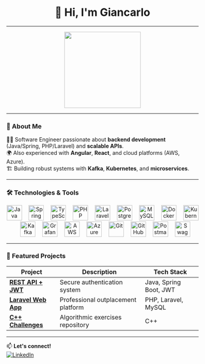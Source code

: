 <h1 align="center">👋 Hi, I'm Giancarlo</h1>

---

<div align="center">
  <img height="200" src="https://media.giphy.com/media/26tn33aiTi1jkl6H6/giphy.gif" />
</div>

---

### 🚀 About Me

👨‍💻 Software Engineer passionate about **backend development** (Java/Spring, PHP/Laravel) and **scalable APIs**.  
🌍 Also experienced with **Angular**, **React**, and cloud platforms (AWS, Azure).  
🏗️ Building robust systems with **Kafka**, **Kubernetes**, and **microservices**.

---

### 🛠️ Technologies & Tools

<div align="center">
  <!-- Lenguajes -->
  <img src="https://cdn.jsdelivr.net/gh/devicons/devicon/icons/java/java-original.svg" height="40" alt="Java" />
  <img width="10"/>
  <img src="https://cdn.simpleicons.org/spring/6DB33F" height="40" alt="Spring" />
  <img width="10"/>
  <img src="https://skillicons.dev/icons?i=typescript" height="40" alt="TypeScript" />
  <img width="10"/>
  <img src="https://cdn.jsdelivr.net/gh/devicons/devicon/icons/php/php-original.svg" height="40" alt="PHP" />
  <img width="10"/>
  <img src="https://cdn.simpleicons.org/laravel/FF2D20" height="40" alt="Laravel" />
  
  <!-- Bases de datos -->
  <img width="10"/>
  <img src="https://cdn.jsdelivr.net/gh/devicons/devicon/icons/postgresql/postgresql-original.svg" height="40" alt="PostgreSQL" />
  <img width="10"/>
  <img src="https://cdn.jsdelivr.net/gh/devicons/devicon/icons/mysql/mysql-original.svg" height="40" alt="MySQL" />
  
  <!-- DevOps -->
  <img width="10"/>
  <img src="https://cdn.jsdelivr.net/gh/devicons/devicon/icons/docker/docker-original.svg" height="40" alt="Docker" />
  <img width="10"/>
  <img src="https://cdn.jsdelivr.net/gh/devicons/devicon/icons/kubernetes/kubernetes-plain.svg" height="40" alt="Kubernetes" />
  <img width="10"/>
  <img src="https://cdn.simpleicons.org/apachekafka/231F20" height="40" alt="Kafka" />
  <img width="10"/>
  <img src="https://cdn.simpleicons.org/grafana/F46800" height="40" alt="Grafana" />
  
  <!-- Cloud -->
  <img width="10"/>
  <img src="https://skillicons.dev/icons?i=aws" height="40" alt="AWS" />
  <img width="10"/>
  <img src="https://skillicons.dev/icons?i=azure" height="40" alt="Azure" />
  
  <!-- Herramientas -->
  <img width="10"/>
  <img src="https://skillicons.dev/icons?i=git" height="40" alt="Git" />
  <img width="10"/>
  <img src="https://skillicons.dev/icons?i=github" height="40" alt="GitHub" />
  <img width="10"/>
  <img src="https://skillicons.dev/icons?i=postman" height="40" alt="Postman" />
  <img width="10"/>
  <img src="https://cdn.jsdelivr.net/gh/devicons/devicon/icons/swagger/swagger-original.svg" height="40" alt="Swagger" />
</div>

---

### 🌟 Featured Projects

| Project | Description | Tech Stack |
|---------|-------------|------------|
| **[REST API + JWT](https://maintenance-page-test.vercel.app/)** | Secure authentication system | Java, Spring Boot, JWT |
| **[Laravel Web App](https://iboutplacement.com/)** | Professional outplacement platform | PHP, Laravel, MySQL |
| **[C++ Challenges](https://github.com/gianbdev/C-Challenges/)** | Algorithmic exercises repository | C++ |

---

📫 **Let's connect!**  
[![LinkedIn](https://img.shields.io/badge/LinkedIn-0077B5?style=for-the-badge&logo=linkedin&logoColor=white)](https://linkedin.com/in/yourprofile)
